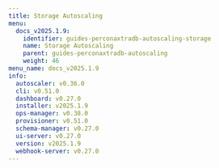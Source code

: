```yaml
---
title: Storage Autoscaling
menu:
  docs_v2025.1.9:
    identifier: guides-perconaxtradb-autoscaling-storage
    name: Storage Autoscaling
    parent: guides-perconaxtradb-autoscaling
    weight: 46
menu_name: docs_v2025.1.9
info:
  autoscaler: v0.36.0
  cli: v0.51.0
  dashboard: v0.27.0
  installer: v2025.1.9
  ops-manager: v0.38.0
  provisioner: v0.51.0
  schema-manager: v0.27.0
  ui-server: v0.27.0
  version: v2025.1.9
  webhook-server: v0.27.0
---
```


